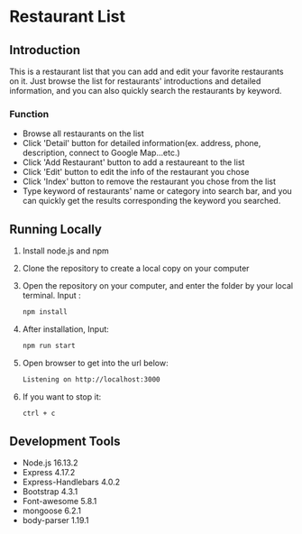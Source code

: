 # Restaurant List

## Introduction

This is a restaurant list that you can add and edit your favorite restaurants on it. Just browse the list for restaurants' introductions and detailed information, and you can also quickly search the restaurants by keyword. 

### Function

- Browse all restaurants on the list 
- Click 'Detail' button for detailed information(ex. address, phone, description, connect to Google Map...etc.) 
- Click 'Add Restaurant' button to add a  restaureant to the list
- Click 'Edit' button to edit the info of the restaurant you chose
- Click 'Index' button to remove the restaurant you chose from the list
- Type keyword of restaurants' name or category into search bar, and you can quickly get the results corresponding the keyword you searched. 

## Running Locally


1. Install node.js and npm
2. Clone the repository to create a local copy on your computer 
3. Open the repository on your computer, and enter the folder by your local terminal. Input :

   ```bash
   npm install
   ```

4. After installation, Input:

   ```bash
   npm run start
   ```

5. Open browser to get into the url below:

   ```bash
   Listening on http://localhost:3000
   ```

6. If you want to stop it: 

   ```bash
   ctrl + c
   ```

## Development Tools

- Node.js 16.13.2
- Express 4.17.2
- Express-Handlebars 4.0.2
- Bootstrap 4.3.1
- Font-awesome 5.8.1
- mongoose 6.2.1
- body-parser 1.19.1
